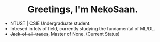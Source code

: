 <h1 align="center">Greetings, I'm NekoSaan.</h1>

<ul>
    <li>NTUST | CSIE Undergraduate student.</li>
    <li>Intresed in lots of field, currently studying the fundamental of ML/DL.</li>
    <li><del>Jack-of-all-trades</del>, Master of None. (Current Status)</li>
</ul>
